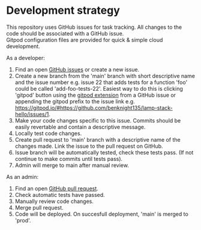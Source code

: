 # Development strategy
This repository uses GitHub issues for task tracking. All changes to the code should be associated with a GitHub issue.  
Gitpod configuration files are provided for quick & simple cloud development.

As a developer:
1. Find an open [GitHub issues](https://github.com/i3drobotics/imath-requests/issues) or create a new issue.
2. Create a new branch from the 'main' branch with short descriptive name and the issue number e.g. issue 22 that adds tests for a function 'foo' could be called 'add-foo-tests-22'. Easiest way to do this is clicking 'gitpod' button using the [gitpod extension](https://www.gitpod.io/docs/browser-extension/) from a GitHub issue or appending the gitpod prefix to the issue link e.g. https://gitpod.io/#https://github.com/benknight135/lamp-stack-hello/issues/1.
5. Make your code changes specific to this issue. Commits should be easily revertable and contain a descriptive message. 
6. Locally test code changes.
7. Create pull request to 'main' branch with a descriptive name of the changes made. Link the issue to the pull request on GitHub.
8. Issue branch will be automatically tested, check these tests pass. (If not continue to make commits until tests pass).
9. Admin will merge to main after manual review.

As an admin:
1. Find an open [GitHub pull request](https://github.com/i3drobotics/imath-requests/pulls).
2. Check automatic tests have passed.
3. Manually review code changes.
4. Merge pull request.
5. Code will be deployed. On succesfull deployment, 'main' is merged to 'prod'.
